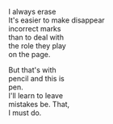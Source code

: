 I always erase\
It's easier to make disappear\
incorrect marks\
than to deal with\
the role they play\
on the page.

But that's with\
pencil and this is\
pen.\
I'll learn to leave\
mistakes be. That,\
I must do.